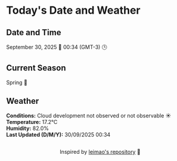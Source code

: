  # Today's Date and Weather
    
## Date and Time
September 30, 2025 📅
00:34 (GMT-3) 🕒

## Current Season
Spring 🌸
## Weather 
**Conditions:** Cloud development not observed or not observable ☀️
**Temperature:** 17.2°C  
**Humidity:** 82.0%  
**Last Updated (D/M/Y):** 30/09/2025 00:34
##
<div align="center">Inspired by <a href="https://github.com/leimao/What-Is-The-Date-Today">leimao's repository</a> 🌱</div>
